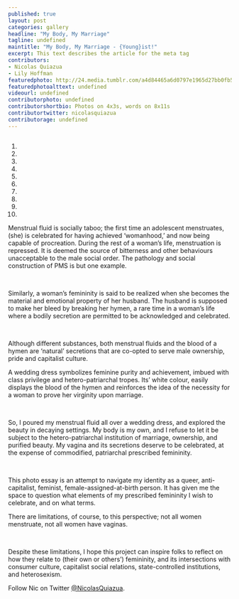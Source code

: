 ```yaml
---
published: true
layout: post
categories: gallery
headline: "My Body, My Marriage"
tagline: undefined
maintitle: "My Body, My Marriage - {Young}ist!"
excerpt: This text describes the article for the meta tag
contributors:
- Nicolas Quiazua
- Lily Hoffman
featuredphoto: http://24.media.tumblr.com/a4d84465a6d0797e1965d27bb0fb5a59/tumblr_mpdilzxoKT1sp5io1o1_1280.jpg
featuredphotoalttext: undefined
videourl: undefined
contributorphoto: undefined 
contributorshortbio: Photos on 4x3s, words on 8x11s
contributortwitter: nicolasquiazua
contributorage: undefined
---
```

<p class='hide-mobile'>
	<div id='postcarousel' class='col12 carousel slide hide-mobile'>
	        <div class="carousel-inner">
	          <div class="item active" >
	            <img src="http://24.media.tumblr.com/a4d84465a6d0797e1965d27bb0fb5a59/tumblr_mpdilzxoKT1sp5io1o1_1280.jpg" alt="">
	          </div>
	          <div class="item" >
	            <img src="http://24.media.tumblr.com/60a3e6b31615fdf359956b9a77b13295/tumblr_mpdilzxoKT1sp5io1o2_1280.jpg" alt="">
	          </div>
	          <div class="item" >
	            <img src="http://31.media.tumblr.com/b64ea2a8f1dbef05171a21cd6c996fc0/tumblr_mpdilzxoKT1sp5io1o3_1280.jpg" alt="">
	          </div>
	          <div class="item"  >
	            <img src="http://24.media.tumblr.com/f501e12e853f955d8c57118e6840c173/tumblr_mpdilzxoKT1sp5io1o4_1280.jpg" alt="">
	          </div>
	          <div class="item"  >
	            <img src="http://25.media.tumblr.com/c6176cd1cf5eb9ed1b8030bb58c91384/tumblr_mpdilzxoKT1sp5io1o5_1280.jpg" alt="" >
	          </div>
	          <div class="item"  >
	            <img src="http://31.media.tumblr.com/ac8d4b0081beec4f1b58c9d1e48c1495/tumblr_mpdilzxoKT1sp5io1o6_1280.jpg" alt="">
	          </div>
	          <div class="item"  >
	            <img src="http://31.media.tumblr.com/a98789c5eabeeaedead757509797858a/tumblr_mpdilzxoKT1sp5io1o7_1280.jpg" alt="">
	          </div>
	          <div class="item"  >
	            <img src="http://31.media.tumblr.com/ff96efc3f59f118a05b23674c8e8eb0c/tumblr_mpdilzxoKT1sp5io1o8_1280.jpg" alt="">
	          </div>
	          <div class="item"  >
	            <img src="http://24.media.tumblr.com/518d80b71ed7f1b066345d973f0904f2/tumblr_mpdilzxoKT1sp5io1o9_1280.jpg" alt="">
	          </div>
	          <div class="item"  >
	            <img src="http://24.media.tumblr.com/14ceac2e07e66d685501d2ccec55279a/tumblr_mpdilzxoKT1sp5io1o12_r1_1280.jpg" alt="">
	          </div>
	        </div>
	        <div id='nav-buttons-post' class='hide-mobile'>
	            <a class='left carousel-control' href='#postcarousel' data-slide='prev'><span class='pad4 prevslide'></span></a>
	            <a class='right carousel-control' href='#postcarousel' data-slide='next'><span class='pad4 nextslide'></span></a>
	        </div>
	        <ol class="carousel-indicators" class-'hide-mobile'>
	          <li data-target="#postcarousel" data-slide-to="0" class="active"></li>
	          <li data-target="#postcarousel" data-slide-to="1" class=""></li>
	          <li data-target="#postcarousel" data-slide-to="2" class=""></li>
	          <li data-target="#postcarousel" data-slide-to="3" class=""></li>
	          <li data-target="#postcarousel" data-slide-to="4" class=""></li>
	          <li data-target="#postcarousel" data-slide-to="5" class=""></li>
	          <li data-target="#postcarousel" data-slide-to="6" class=""></li>
	          <li data-target="#postcarousel" data-slide-to="7" class=""></li>
	          <li data-target="#postcarousel" data-slide-to="8" class=""></li>
	          <li data-target="#postcarousel" data-slide-to="9" class=""></li>
	        </ol>
	      </div>
</p>

Menstrual fluid is socially taboo; the first time an adolescent menstruates, (she) is celebrated for having achieved ‘womanhood,’ and now being capable of procreation. During the rest of a woman’s life, menstruation is repressed. It is deemed the source of bitterness and other behaviours unacceptable to the male social order. The pathology and social construction of PMS is but one example.

<div class='show-mobile'>
<img src="http://24.media.tumblr.com/a4d84465a6d0797e1965d27bb0fb5a59/tumblr_mpdilzxoKT1sp5io1o1_1280.jpg" alt="" class='col12'>

<img src="http://24.media.tumblr.com/60a3e6b31615fdf359956b9a77b13295/tumblr_mpdilzxoKT1sp5io1o2_1280.jpg" alt="" class='col12'>
</div>

Similarly, a woman’s femininity is said to be realized when she  becomes the material and emotional property of her husband. The husband is supposed to make her bleed by breaking her hymen,  a rare time in a woman’s life where a bodily secretion are permitted to be acknowledged and celebrated.

<div class='show-mobile'>
<img src="http://31.media.tumblr.com/b64ea2a8f1dbef05171a21cd6c996fc0/tumblr_mpdilzxoKT1sp5io1o3_1280.jpg" alt="" class='col12'>

<img src="http://24.media.tumblr.com/f501e12e853f955d8c57118e6840c173/tumblr_mpdilzxoKT1sp5io1o4_1280.jpg" alt="" class='col12'>
</div>

Although different substances, both menstrual fluids and the blood of a hymen are ‘natural’ secretions that are co-opted to serve male ownership, pride and capitalist culture. 

A wedding dress symbolizes feminine purity and achievement, imbued with class privilege and hetero-patriarchal tropes. Its’ white colour, easily displays the blood of the hymen and reinforces the idea of  the necessity for a woman to prove her virginity upon marriage.

<div class='show-mobile'>
<img src="http://25.media.tumblr.com/c6176cd1cf5eb9ed1b8030bb58c91384/tumblr_mpdilzxoKT1sp5io1o5_1280.jpg" alt="" class='col12'>

<img src="http://31.media.tumblr.com/ac8d4b0081beec4f1b58c9d1e48c1495/tumblr_mpdilzxoKT1sp5io1o6_1280.jpg" alt="" class='col12'>
</div>

So, I poured my menstrual fluid all over a wedding dress, and explored the beauty in decaying settings. My body is my own, and I refuse to let it be subject to the hetero-patriarchal institution of marriage, ownership, and purified beauty. My vagina and its secretions deserve to be celebrated, at the expense of commodified, patriarchal prescribed femininity.

<div class='show-mobile'>
<img src="http://31.media.tumblr.com/a98789c5eabeeaedead757509797858a/tumblr_mpdilzxoKT1sp5io1o7_1280.jpg" alt="" class='col12'>

<img src="http://31.media.tumblr.com/ff96efc3f59f118a05b23674c8e8eb0c/tumblr_mpdilzxoKT1sp5io1o8_1280.jpg" alt="" class='col12'>
</div>

This photo essay is an attempt to navigate my identity as a queer, anti-capitalist, feminist, female-assigned-at-birth person. It has given me the space to question what elements of my prescribed femininity I wish to celebrate, and on what terms.

There are limitations, of course, to this perspective; not all women menstruate, not all women have vaginas.

<div class='show-mobile'>
<img src="http://24.media.tumblr.com/518d80b71ed7f1b066345d973f0904f2/tumblr_mpdilzxoKT1sp5io1o9_1280.jpg" alt="" class='col12'> 
<img src="http://24.media.tumblr.com/14ceac2e07e66d685501d2ccec55279a/tumblr_mpdilzxoKT1sp5io1o12_r1_1280.jpg" alt="" class='col12'>
</div>

Despite these limitations, I hope this project can inspire folks to reflect on how they relate to (their own or others’) femininity, and its intersections with consumer culture, capitalist social relations, state-controlled institutions, and heterosexism.

Follow Nic on Twitter <a href='twitter.com/NicolasQuiazua'>@NicolasQuiazua</a>.
